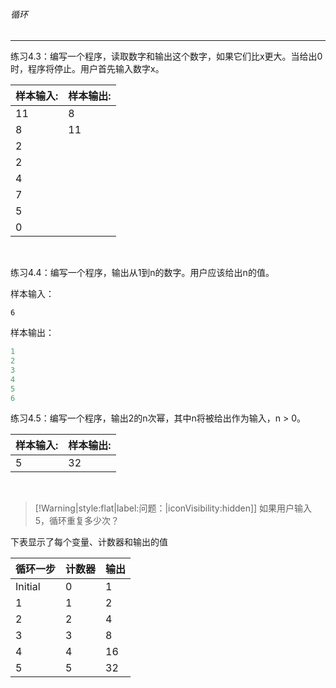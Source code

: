 ###### 循环
---

练习4.3：编写一个程序，读取数字和输出这个数字，如果它们比x更大。当给出0时，程序将停止。用户首先输入数字x。

样本输入:|样本输出:
-|-
11|8
8|11
2|
2|
4|
7|
5|
0|

<br>

练习4.4：编写一个程序，输出从1到n的数字。用户应该给出n的值。

样本输入：

```
6
```

样本输出：

```python
1
2
3
4
5
6
```


练习4.5：编写一个程序，输出2的n次幂，其中n将被给出作为输入，n > 0。

样本输入:|样本输出:
-|-
5|32

<br>

> [!Warning|style:flat|label:问题：|iconVisibility:hidden]]
> 如果用户输入5，循环重复多少次？

下表显示了每个变量、计数器和输出的值

循环一步|计数器|输出
-|-|-
Initial|0|1
1|1|2
2|2|4
3|3|8
4|4|16
5|5|32

